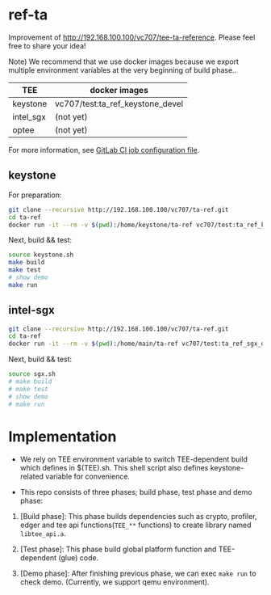 # ref-ta

Improvement of http://192.168.100.100/vc707/tee-ta-reference. Please feel free to share your idea!

Note) We recommend that we use docker images because we export multiple environment variables at the very beginning of build phase..

|TEE|docker images|
|---|---|
|keystone|vc707/test:ta_ref_keystone_devel|
|intel_sgx|(not yet)|
|optee|(not yet)|

For more information, see [GitLab CI job configuration file](./gitlab-ci.yml).

## keystone

For preparation:

```sh
git clone --recursive http://192.168.100.100/vc707/ta-ref.git
cd ta-ref
docker run -it --rm -v $(pwd):/home/keystone/ta-ref vc707/test:ta_ref_keystone_devel
```

Next, build && test:

```sh
source keystone.sh
make build
make test
# show demo
make run
```

## intel-sgx

```sh
git clone --recursive http://192.168.100.100/vc707/ta-ref.git
cd ta-ref
docker run -it --rm -v $(pwd):/home/main/ta-ref vc707/test:ta_ref_sgx_devel
```

Next, build && test:

```sh
source sgx.sh
# make build
# make test
# show demo
# make run
```


# Implementation

+ We rely on TEE environment variable to switch TEE-dependent build which defines in $(TEE).sh. This shell script also defines keystone-related variable for convenience.

+ This repo consists of three phases; build phase, test phase and demo phase:

1. [Build phase]: This phase builds dependencies such as crypto, profiler, edger and tee api functions(`TEE_**` functions) to create library named `libtee_api.a`.

2. [Test phase]: This phase build global platform function and TEE-dependent (glue) code.

3. [Demo phase]: After finishing previous phase, we can exec `make run` to check demo. (Currently, we support qemu environment).
